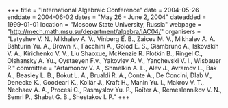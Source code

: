 +++
title = "International Algebraic Conference"
date = 2004-05-26
enddate = 2004-06-02
dates = "May 26 - June 2, 2004"
dateadded = 1999-01-01
location = "Moscow State University, Russia"
webpage = "http://mech.math.msu.su/department/algebra/IAC04/"
organisers = "Latyshev V. N., Mikhalev A. V., Vinberg E. B., Zaicev M. V., Mikhalev A. A. Bahturin Yu. A., Brown K., Facchini A., Golod E. S., Giambruno A., Iskovskih V. A., Kirichenko V. V., Liu Shaoxue, McKenzie R. Plotkin B., Ringel C., Olshansky A. Yu., Oystaeyen F.v., Yakovlev A. V., Yanchevski V. I., Wisbauer R."
committee = "Artamonov V. A., Shmelkin A. L., Alev J., Avramov L., Bak A., Beasley L. B., Bokut L. A., Brualdi R. A., Conte A., De Concini, Dlab V., Denecke K., Goodearl K., Kollár J., Kraft H., Manin Yu. I., Makrov V. T., Nechaev A. A., Procesi C., Rasmyslov Yu. P., Roĭter A., Remeslennikov V. N., Semrl P., Shabat G. B., Shestakov I. P."
+++
